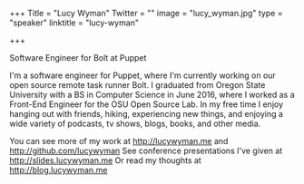 +++
Title = "Lucy Wyman"
Twitter = ""
image = "lucy_wyman.jpg"
type = "speaker"
linktitle = "lucy-wyman"

+++

Software Engineer for Bolt at Puppet

I'm a software engineer for Puppet, where I'm currently working on our open source remote task runner Bolt. I graduated from Oregon State University with a BS in Computer Science in June 2016, where I worked as a Front-End Engineer for the OSU Open Source Lab. In my free time I enjoy hanging out with friends, hiking, experiencing new things, and enjoying a wide variety of podcasts, tv shows, blogs, books, and other media.

You can see more of my work at http://lucywyman.me and http://github.com/lucywyman
See conference presentations I've given at http://slides.lucywyman.me
Or read my thoughts at http://blog.lucywyman.me
